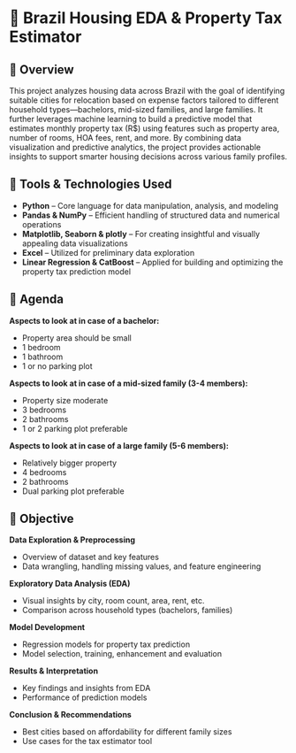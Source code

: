 # 🏡 Brazil Housing EDA & Property Tax Estimator

## 🧾 Overview

This project analyzes housing data across Brazil with the goal of identifying suitable cities for relocation based on expense factors tailored to different household types—bachelors, mid-sized families, and large families. It further leverages machine learning to build a predictive model that estimates monthly property tax (R$) using features such as property area, number of rooms, HOA fees, rent, and more. By combining data visualization and predictive analytics, the project provides actionable insights to support smarter housing decisions across various family profiles.


## 🧰 Tools & Technologies Used

- **Python** – Core language for data manipulation, analysis, and modeling
- **Pandas & NumPy** – Efficient handling of structured data and numerical operations
- **Matplotlib, Seaborn & plotly** – For creating insightful and visually appealing data visualizations
- **Excel** – Utilized for preliminary data exploration
- **Linear Regression & CatBoost** –  Applied for building and optimizing the property tax prediction model


## 🧭 Agenda

**Aspects to look at in case of a bachelor:**
- Property area should be small
- 1 bedroom
- 1 bathroom
- 1 or no parking plot

**Aspects to look at in case of a mid-sized family (3-4 members):** 
-  Property size moderate 
- 3  bedrooms
- 2  bathrooms 
- 1 or 2 parking plot preferable

**Aspects to look at in case of a large family (5-6 members):**
- Relatively bigger property
- 4  bedrooms
- 2  bathrooms
- Dual parking plot preferable
  

## 🎯 Objective

**Data Exploration & Preprocessing**
- Overview of dataset and key features
- Data wrangling, handling missing values, and feature engineering

**Exploratory Data Analysis (EDA)**

- Visual insights by city, room count, area, rent, etc.
- Comparison across household types (bachelors, families)

**Model Development**
- Regression models for property tax prediction
- Model selection, training, enhancement and evaluation

**Results & Interpretation**
- Key findings and insights from EDA
- Performance of prediction models

**Conclusion & Recommendations**
- Best cities based on affordability for different family sizes
- Use cases for the tax estimator tool
